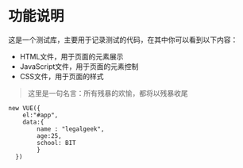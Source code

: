 # 功能说明
这是一个测试库，主要用于记录测试的代码，在其中你可以看到以下内容：

- HTML文件，用于页面的元素展示
- JavaScript文件，用于页面的元素控制
- CSS文件，用于页面的样式

> 这里是一句名言：所有残暴的欢愉，都将以残暴收尾

```
new VUE({
	el:"#app",
	data:{
	    name : "legalgeek",
	    age:25,
	    school: BIT
	    }
  })
```


